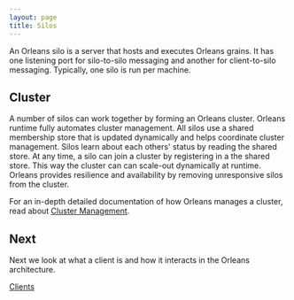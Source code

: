 ```yaml
---
layout: page
title: Silos
---
```



An Orleans silo is a server that hosts and executes Orleans grains. It has one listening port for silo-to-silo messaging and another for client-to-silo messaging. Typically, one silo is run per machine.

## Cluster
A number of silos can work together by forming an Orleans cluster. Orleans runtime fully automates cluster management.
All silos use a shared membership store that is updated dynamically and helps coordinate cluster management.
Silos learn about each others' status by reading the shared store. At any time, a silo can join a cluster by registering in a the shared store. This way the cluster can can scale-out dynamically at runtime.
Orleans provides resilience and availability by removing unresponsive silos from the cluster.

For an in-depth detailed documentation of how Orleans manages a cluster, read about [Cluster Management](/orleans/Documentation/Runtime-Implementation-Details/Cluster-Management).

## Next
Next we look at what a client is and how it interacts in the Orleans architecture.

[Clients](Clients.md)
